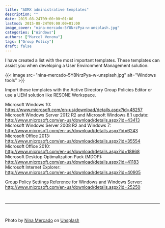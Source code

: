 ```yaml
---
title: "ADMX administrative templates"
description: ""
date: 2015-08-24T09:00:00+01:00
lastmod: 2015-08-24T09:00:00+01:00
image_cover: "nina-mercado-5Y8NrzPya-w-unsplash.jpg"
categories: ["Windows"]
authors: ["Marcel Venema"] 
tags: ["Group Policy"]
draft: false
---
```


I have created a list with the most important templates. These templates can assist you when developing a User Environment Management solution.

<!--more-->

{{< image src="nina-mercado-5Y8NrzPya-w-unsplash.jpg" alt="Windows tools" >}}

Import these templates with the Active Directory Group Policies Editor or use a UEM solution like RESONE Workspace.  


Microsoft Windows 10:<br/>
https://www.microsoft.com/en-us/download/details.aspx?id=48257<br/>
Microsoft Windows Server 2012 R2 and Microsoft Windows 8.1 update:<br/>
http://www.microsoft.com/en-us/download/details.aspx?id=43413<br/>
Microsoft Windows Server 2008 R2 and Windows 7:<br/>
http://www.microsoft.com/en-us/download/details.aspx?id=6243<br/>
Microsoft Office 2013:<br/>
http://www.microsoft.com/en-us/download/details.aspx?id=35554<br/>
Microsoft Office 2010:<br/>
http://www.microsoft.com/en-us/download/details.aspx?id=18968<br/>
Microsoft Desktop Optimalization Pack (MDOP):<br/>
http://www.microsoft.com/en-us/download/details.aspx?id=41183<br/>
Microsoft Internet Explorer:<br/>
http://www.microsoft.com/en-us/download/details.aspx?id=40905<br/>

Group Policy Settings Reference for Windows and Windows Server:<br/>
http://www.microsoft.com/en-us/download/details.aspx?id=25250<br/>

&nbsp;

---
&nbsp;

Photo by <a href="https://unsplash.com/@nina_mercado?utm_content=creditCopyText&utm_medium=referral&utm_source=unsplash">Nina Mercado</a> on <a href="https://unsplash.com/photos/silver-and-black-round-coins-5Y8NrzPya-w?utm_content=creditCopyText&utm_medium=referral&utm_source=unsplash">Unsplash</a>

&nbsp;
